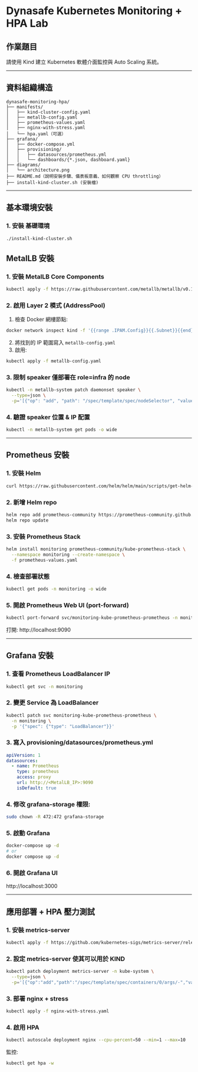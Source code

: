 # Dynasafe Kubernetes Monitoring + HPA Lab

## 作業題目

請使用 Kind 建立 Kubernetes 軟體介面監控與 Auto Scaling 系統。

---

## 資料組織構造

```
dynasafe-monitoring-hpa/
├── manifests/
│   ├── kind-cluster-config.yaml
│   ├── metallb-config.yaml
│   ├── prometheus-values.yaml
│   ├── nginx-with-stress.yaml
│   └── hpa.yaml（可選）
├── grafana/
│   ├── docker-compose.yml
│   ├── provisioning/
│   │   ├── datasources/prometheus.yml
│   │   └── dashboards/{*.json, dashboard.yaml}
├── diagrams/
│   └── architecture.png
├── README.md（說明安裝步驟、儀表板意義、如何觀察 CPU throttling）
├── install-kind-cluster.sh (安裝檔)
```

---
## 基本環境安裝

### 1. 安裝 基礎環境
```bash
./install-kind-cluster.sh
```

## MetalLB 安裝

### 1. 安裝 MetalLB Core Components
```bash
kubectl apply -f https://raw.githubusercontent.com/metallb/metallb/v0.13.12/config/manifests/metallb-native.yaml
```

### 2. 啟用 Layer 2 模式 (AddressPool)
1. 檢查 Docker 網樓節點:
```bash
docker network inspect kind -f '{{range .IPAM.Config}}{{.Subnet}}{{end}}'
```
2. 將找到的 IP 範圍寫入 `metallb-config.yaml`
3. 啟用:
```bash
kubectl apply -f metallb-config.yaml
```

### 3. 限制 speaker 僅部署在 role=infra 的 node
```bash
kubectl -n metallb-system patch daemonset speaker \
  --type=json \
  -p='[{"op": "add", "path": "/spec/template/spec/nodeSelector", "value": {"role": "infra"}}]'
```

### 4. 驗證 speaker 位置 & IP 配置
```bash
kubectl -n metallb-system get pods -o wide
```

---

## Prometheus 安裝

### 1. 安裝 Helm
```bash
curl https://raw.githubusercontent.com/helm/helm/main/scripts/get-helm-3 | bash
```

### 2. 新增 Helm repo
```bash
helm repo add prometheus-community https://prometheus-community.github.io/helm-charts
helm repo update
```

### 3. 安裝 Prometheus Stack
```bash
helm install monitoring prometheus-community/kube-prometheus-stack \
  --namespace monitoring --create-namespace \
  -f prometheus-values.yaml
```

### 4. 檢查部署狀態
```bash
kubectl get pods -n monitoring -o wide
```

### 5. 開啟 Prometheus Web UI (port-forward)
```bash
kubectl port-forward svc/monitoring-kube-prometheus-prometheus -n monitoring 9090
```
打開: http://localhost:9090

---

## Grafana 安裝

### 1. 查看 Prometheus LoadBalancer IP
```bash
kubectl get svc -n monitoring
```

### 2. 變更 Service 為 LoadBalancer
```bash
kubectl patch svc monitoring-kube-prometheus-prometheus \
  -n monitoring \
  -p '{"spec": {"type": "LoadBalancer"}}'
```

### 3. 寫入 provisioning/datasources/prometheus.yml
```yaml
apiVersion: 1
datasources:
  - name: Prometheus
    type: prometheus
    access: proxy
    url: http://<MetalLB_IP>:9090
    isDefault: true
```

### 4. 修改 grafana-storage 權限:
```bash
sudo chown -R 472:472 grafana-storage
```

### 5. 啟動 Grafana
```bash
docker-compose up -d
# or
docker compose up -d
```

### 6. 開啟 Grafana UI
http://localhost:3000

---

## 應用部署 + HPA 壓力測試

### 1. 安裝 metrics-server
```bash
kubectl apply -f https://github.com/kubernetes-sigs/metrics-server/releases/latest/download/components.yaml
```

### 2. 設定 metrics-server 使其可以用於 KIND
```bash
kubectl patch deployment metrics-server -n kube-system \
  --type=json \
  -p='[{"op":"add","path":"/spec/template/spec/containers/0/args/-","value":"--kubelet-insecure-tls"}]'
```

### 3. 部署 nginx + stress
```bash
kubectl apply -f nginx-with-stress.yaml
```

### 4. 啟用 HPA
```bash
kubectl autoscale deployment nginx --cpu-percent=50 --min=1 --max=10
```

監控:
```bash
kubectl get hpa -w
```

